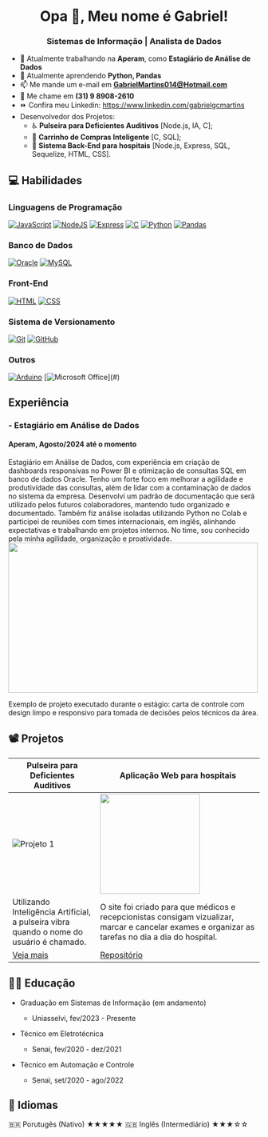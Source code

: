 <h1 align="center">Opa 👋, Meu nome é Gabriel!</h1>
<h3 align="center">Sistemas de Informação | Analista de Dados</h3>

- 🔭 Atualmente trabalhando na **Aperam**, como **Estagiário de Análise de Dados**
- 🌱 Atualmente aprendendo **Python, Pandas**
- 📫 Me mande um e-mail em **GabrielMartins014@Hotmail.com**
- 💬 Me chame em **(31) 9 8908-2610**
- ⏩ Confira meu Linkedin: https://www.linkedin.com/gabrielgcmartins
- Desenvolvedor dos Projetos:
    - ♿ **Pulseira para Deficientes Auditivos** [Node.js, IA, C];
    - 🛒 **Carrinho de Compras Inteligente** [C, SQL];
    - 🏥 **Sistema Back-End para hospitais** [Node.js, Express, SQL, Sequelize, HTML, CSS].

## 💻 Habilidades
### Linguagens de Programação 
[![JavaScript](https://img.shields.io/badge/JavaScript-black?logo=javascript)](#)
[![NodeJS](https://img.shields.io/badge/Node.JS-black?logo=node.js)](#)
[![Express](https://img.shields.io/badge/Express-black?logo=express)](#)
[![C](https://img.shields.io/badge/C-black?logo=C)](#)
[![Python](https://img.shields.io/badge/Python-black?logo=Python)](#)
[![Pandas](https://img.shields.io/badge/Pandas-black?logo=Pandas)](#)
### Banco de Dados
[![Oracle](https://img.shields.io/badge/Oracle-black?logo=oracle)](#)
[![MySQL](https://img.shields.io/badge/MySQL-black?logo=mysql)](#)
### Front-End
[![HTML](https://img.shields.io/badge/HTML-black?logo=html5)](#)
[![CSS](https://img.shields.io/badge/CSS-black?logo=css3)](#)
### Sistema de Versionamento
[![Git](https://img.shields.io/badge/Git-black?logo=git)](#)
[![GitHub](https://img.shields.io/badge/GitHub-black?logo=github)](#)
### Outros
[![Arduino](https://img.shields.io/badge/Arduino-black?logo=arduino)](#)
[![Microsoft Office](https://img.shields.io/badge/Microsoft%20Office-black?)](#)

## Experiência
### - Estagiário em Análise de Dados
#### Aperam, Agosto/2024 até o momento
Estagiário em Análise de Dados, com experiência em criação de dashboards responsivas no Power BI e otimização de consultas SQL em banco de dados Oracle. Tenho um forte foco em melhorar a agilidade e produtividade das consultas, além de lidar com a contaminação de dados no sistema da empresa. Desenvolvi um padrão de documentação que será utilizado pelos futuros colaboradores, mantendo tudo organizado e documentado. Também fiz análise isoladas utilizando Python no Colab e participei de reuniões com times internacionais, em inglês, alinhando expectativas e trabalhando em projetos internos. No time, sou conhecido pela minha agilidade, organização e proatividade.
<img src='Para currículo_removed_page-0001.jpg' width="500" height="300">
<figcaption>Exemplo de projeto executado durante o estágio: carta de controle com design limpo e responsivo para tomada de decisões pelos técnicos da área.</figcaption>

## 📽️ Projetos

<div align="center">
  
| Pulseira para Deficientes Auditivos | Aplicação Web para hospitais |
|---|---|
| ![Projeto 1](https://gabsmart.github.io/Meu-Portfolio/img/pulseira-3g2a.jpg) | <img src="https://placeholder.com/200x200" width="200"> |
| Utilizando Inteligência Artificial, a pulseira vibra quando o nome do usuário é chamado. | O site foi criado para que médicos e recepcionistas consigam vizualizar, marcar e cancelar exames e organizar as tarefas no dia a dia do hospital. |
| [Veja mais](https://youtu.be/VEpF0n9gDc4) | [Repositório](https://github.com/) |

</div>

## 👨‍🎓 Educação
- Graduação em Sistemas de Informação (em andamento)
  - Uniasselvi, fev/2023 - Presente

- Técnico em Eletrotécnica
  - Senai, fev/2020 - dez/2021 

- Técnico em Automação e Controle
  - Senai, set/2020 - ago/2022

## 🎌 Idiomas

🇧🇷 Porutugês (Nativo) ★★★★★
🇬🇧 Inglês (Intermediário) ★★★☆☆
